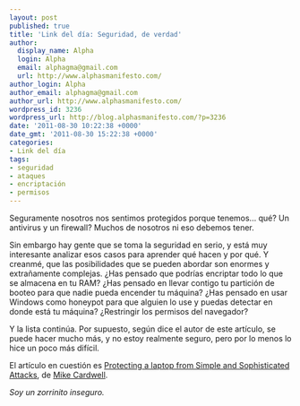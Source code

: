 ```yaml
---
layout: post
published: true
title: 'Link del día: Seguridad, de verdad'
author:
  display_name: Alpha
  login: Alpha
  email: alphagma@gmail.com
  url: http://www.alphasmanifesto.com/
author_login: Alpha
author_email: alphagma@gmail.com
author_url: http://www.alphasmanifesto.com/
wordpress_id: 3236
wordpress_url: http://blog.alphasmanifesto.com/?p=3236
date: '2011-08-30 10:22:38 +0000'
date_gmt: '2011-08-30 15:22:38 +0000'
categories:
- Link del día
tags:
- seguridad
- ataques
- encriptación
- permisos
---
```


Seguramente nosotros nos sentimos protegidos porque tenemos... qué? Un antivirus y un firewall? Muchos de nosotros ni eso debemos tener.

Sin embargo hay gente que se toma la seguridad en serio, y está muy interesante analizar esos casos para aprender qué hacen y por qué. Y creanmé, que las posibilidades que se pueden abordar son enormes y extrañamente complejas.  ¿Has pensado que podrías encriptar todo lo que se almacena en tu RAM?  ¿Has pensado en llevar contigo tu partición de booteo para que nadie pueda encender tu máquina?  ¿Has pensado en usar Windows como honeypot para que alguien lo use y puedas detectar en donde está tu máquina?  ¿Restringir los permisos del navegador?

Y la lista continúa. Por supuesto, según dice el autor de este artículo, se puede hacer mucho más, y no estoy realmente seguro, pero por lo menos lo hice un poco más difícil.

El artículo en cuestión es [Protecting a laptop from Simple and Sophisticated Attacks](https://grepular.com/Protecting_a_Laptop_from_Simple_and_Sophisticated_Attacks), de [Mike Cardwell](https://grepular.com/).

_Soy un zorrinito inseguro._
